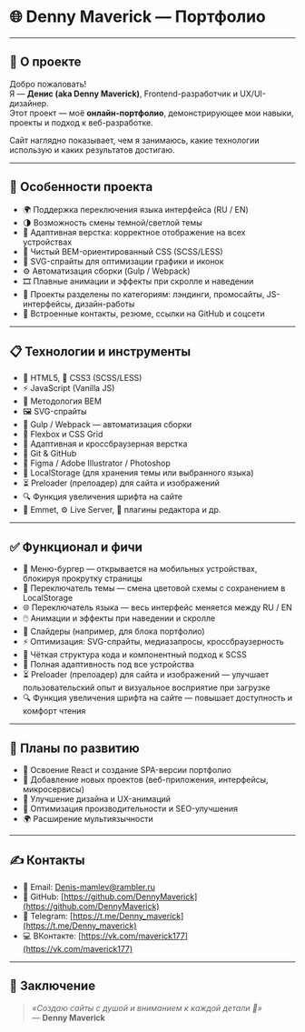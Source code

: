 # 🌐 Denny Maverick — Портфолио

---

## 🎯 О проекте

Добро пожаловать!  
Я — **Денис (aka Denny Maverick)**, Frontend-разработчик и UX/UI-дизайнер.  
Этот проект — моё **онлайн-портфолио**, демонстрирующее мои навыки, проекты и подход к веб-разработке.

Сайт наглядно показывает, чем я занимаюсь, какие технологии использую и каких результатов достигаю.

---

## 🧩 Особенности проекта

- 🌍 Поддержка переключения языка интерфейса (RU / EN)  
- 🌗 Возможность смены темной/светлой темы  
- 📱 Адаптивная верстка: корректное отображение на всех устройствах  
- 💎 Чистый BEM-ориентированный CSS (SCSS/LESS)  
- 🧠 SVG-спрайты для оптимизации графики и иконок  
- ⚙️ Автоматизация сборки (Gulp / Webpack)  
- 🎞️ Плавные анимации и эффекты при скролле и наведении  
- 🧰 Проекты разделены по категориям: лэндинги, промосайты, JS-интерфейсы, дизайн-работы  
- 📇 Встроенные контакты, резюме, ссылки на GitHub и соцсети

---

## 📋 Технологии и инструменты

- 🧱 HTML5, 🎨 CSS3 (SCSS/LESS)  
- ⚡ JavaScript (Vanilla JS)  
- 🧩 Методология BEM  
- 🖼️ SVG-спрайты  
- 🧰 Gulp / Webpack — автоматизация сборки  
- 🧭 Flexbox и CSS Grid  
- 📱 Адаптивная и кроссбраузерная верстка  
- 🧠 Git & GitHub  
- 🎨 Figma / Adobe Illustrator / Photoshop  
- 💾 LocalStorage (для хранения темы или выбранного языка)  
- ⏳ Preloader (прелоадер) для сайта и изображений  
- 🔍 Функция увеличения шрифта на сайте  
- 🧮 Emmet, ⚙️ Live Server, 🧩 плагины редактора и др.

---

## ✅ Функционал и фичи

- 🍔 Меню-бургер — открывается на мобильных устройствах, блокируя прокрутку страницы  
- 🔄 Переключатель темы — смена цветовой схемы с сохранением в LocalStorage  
- 🌐 Переключатель языка — весь интерфейс меняется между RU / EN  
- 🖱️ Анимации и эффекты при наведении и скролле  
- 🧩 Слайдеры (например, для блока портфолио)  
- ⚡ Оптимизация: SVG-спрайты, медиазапросы, кроссбраузерность  
- 🧱 Чёткая структура кода и компонентный подход к SCSS  
- 📱 Полная адаптивность под все устройства  
- ⏳ Preloader (прелоадер) для сайта и изображений — улучшает пользовательский опыт и визуальное восприятие при загрузке  
- 🔍 Функция увеличения шрифта на сайте — повышает доступность и комфорт чтения

---

## 🌟 Планы по развитию

- 🔧 Освоение React и создание SPA-версии портфолио  
- 🧠 Добавление новых проектов (веб-приложения, интерфейсы, микросервисы)  
- 🎨 Улучшение дизайна и UX-анимаций  
- 🚀 Оптимизация производительности и SEO-улучшения  
- 🌍 Расширение мультиязычности

---

## ✍️ Контакты

- 📧 Email: Denis-mamlev@rambler.ru  
- 🐙 GitHub: [https://github.com/DennyMaverick](https://github.com/DennyMaverick)  
- 💬 Telegram: [https://t.me/Denny_maverick](https://t.me/Denny_maverick)  
- 💻 ВКонтакте: [https://vk.com/maverick177](https://vk.com/maverick177)

---

## 💬 Заключение

> _«Создаю сайты с душой и вниманием к каждой детали 💚»_  
> — **Denny Maverick**
